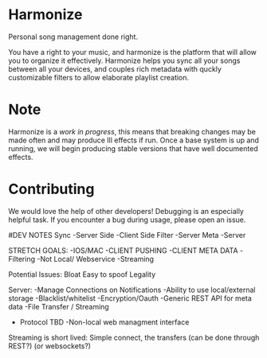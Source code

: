 # Harmonize
Personal song management done right.

You have a right to your music, and harmonize is the platform that will allow you to
organize it effectively. Harmonize helps you sync all your songs between all your 
devices, and couples rich metadata with quckly customizable filters to allow elaborate
playlist creation.

# Note
Harmonize is a *work in progress*, this means that breaking changes may be made often
and may produce Ill effects if run. Once a base system is up and running, we will begin
producing stable versions that have well documented effects.

# Contributing
We would love the help of other developers! Debugging is an especially helpful task.
If you encounter a bug during usage, please open an issue.


#DEV NOTES
Sync
   -Server Side
   -Client Side
Filter
   -Server
Meta
   -Server

STRETCH GOALS:
-IOS/MAC
-CLIENT PUSHING
-CLIENT META DATA
-Filtering
-Not Local/ Webservice
-Streaming

Potential Issues:
Bloat
Easy to spoof
Legality

Server:
-Manage Connections on Notifications
-Ability to use local/external storage
-Blacklist/whitelist
-Encryption/Oauth
-Generic REST API for meta data
-File Transfer / Streaming
   * Protocol TBD
-Non-local web managment interface

Streaming is short lived:
Simple connect, the transfers (can be done through REST?) (or websockets?)
